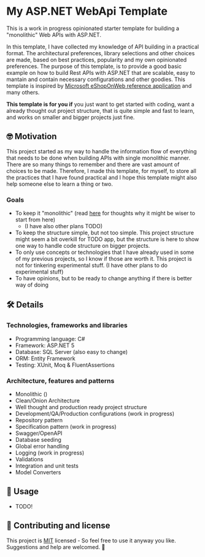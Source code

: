 # My ASP.NET WebApi Template

This is a work in progress opinionated starter template for building a "monolithic" Web APIs with ASP.NET.

In this template, I have collected my knowledge of API building in a practical format. The architectural preferences, library selections and other choices are made, based on best practices, popularity and my own opinionated preferences. The purpose of this template, is to provide a good basic example on how to build Rest APIs with ASP.NET that are scalable, easy to mantain and contain necessary configurations and other goodies. This template is inspired by [Microsoft eShopOnWeb reference application](https://github.com/dotnet-architecture/eShopOnWeb) and many others.

**This template is for you if** you just want to get started with coding, want a already thought out project structure, that is quite simple and fast to learn, and works on smaller and bigger projects just fine.

## 🤓 Motivation

This project started as my way to handle the information flow of everything that needs to be done when building APIs with single monolithic manner. There are so many things to remember and there are vast amount of choices to be made. Therefore, I made this template, for myself, to store all the practices that I have found practical and I hope this template might also help someone else to learn a thing or two.

### Goals
- To keep it "monolithic" (read [here](https://www.martinfowler.com/bliki/MonolithFirst.html) for thoughts why it might be wiser to start from here) 
  - (I have also other plans TODO)
- To keep the structure simple, but not too simple. This project structure might seem a bit overkill for TODO app, but the structure is here to show one way to handle code structure on bigger projects.
- To only use concepts or technologies that I have already used in some of my previous projects, so I know if those are worth it. This project is not for tinkering experimental stuff. (I have other plans to do experimental stuff)
- To have opinions, but to be ready to change anything if there is better way of doing

## 🛠️ Details

### Technologies, frameworks and libraries
  - Programming language: C#
  - Framework: ASP.NET 5
  - Database: SQL Server (also easy to change)
  - ORM: Entity Framework
  - Testing: XUnit, Moq & FluentAssertions
  
### Architecture, features and patterns
  - Monolithic ()
  - Clean/Onion Architecture 
  - Well thought and production ready project structure
  - Development/QA/Production configurations (work in progress)
  - Repository pattern
  - Specification pattern (work in progress)
  - Swagger/OpenAPI 
  - Database seeding
  - Global error handling
  - Logging (work in progress)
  - Validations
  - Integration and unit tests
  - Model Converters
## 🚀 Usage

  - TODO!

## 📝 Contributing and license
This project is [MIT](https://choosealicense.com/licenses/mit/) licensed - So feel free to use it anyway you like. Suggestions and help are welcomed. 🙂


